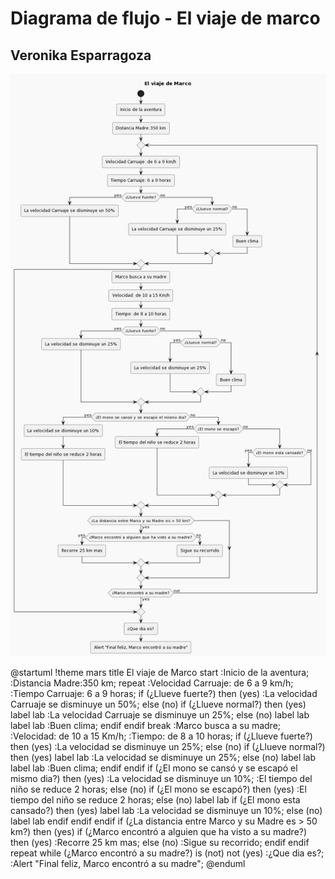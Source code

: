 # Diagrama de flujo - El viaje de marco #
## Veronika Esparragoza ##

![Image text](https://github.com/VeronikaEspa/viajeDeMarco/blob/main/Veronika.Esparragoza/viaje%20de%20marco.png)

@startuml
!theme mars
title El viaje de Marco
start
:Inicio de la aventura;
:Distancia Madre:350 km;
repeat
:Velocidad Carruaje: de 6 a 9 km/h;
:Tiempo Carruaje: 6 a 9 horas;
if (¿Llueve fuerte?) then (yes)
:La velocidad Carruaje se disminuye un 50%;
else (no)
if (¿Llueve normal?) then (yes)
label lab
:La velocidad Carruaje se disminuye un 25%;
else (no)
label lab
label lab
:Buen clima;
endif
endif
break
:Marco busca a su madre;
:Velocidad: de 10 a 15 Km/h;
:Tiempo: de 8 a 10 horas;
if (¿Llueve fuerte?) then (yes)
:La velocidad se disminuye un 25%;
else (no)
if (¿Llueve normal?) then (yes)
label lab
:La velocidad se disminuye un 25%;
else (no)
label lab
label lab
:Buen clima;
endif
endif
if (¿El mono se cansó y se escapó el mismo dia?) then (yes)
:La velocidad se disminuye un 10%;
:El tiempo del niño se reduce 2 horas;
else (no)
if (¿El mono se escapó?) then (yes)
:El tiempo del niño se reduce 2 horas;
else (no)
label lab
if (¿El mono esta cansado?) then (yes)
label lab
:La velocidad se disminuye un 10%;
else (no)
label lab
endif
endif
endif
if (¿La distancia entre Marco y su Madre es > 50 km?) then (yes)
if (¿Marco encontró a alguien que ha visto a su madre?) then (yes)
:Recorre 25 km mas;
else (no)
:Sigue su recorrido;
endif
endif
repeat while (¿Marco encontró a su madre?) is (not) not (yes)
:¿Que dia es?;
:Alert "Final feliz, Marco encontró a su madre";
@enduml
